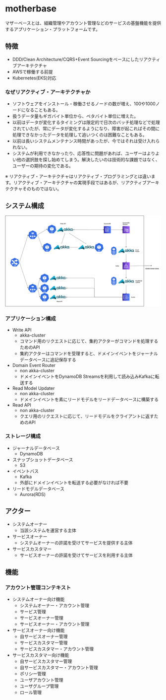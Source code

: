 # motherbase

マザーベースとは、組織管理やアカウント管理などのサービスの基盤機能を提供するアプリケーション・プラットフォームです。

## 特徴

- DDD/Clean Architecture/CQRS+Event Sourcingをベースにしたリアクティブアーキテクチャ
- AWSで稼働する前提
- Kubernetes(EKS)対応

### なぜリアクティブ・アーキテクチャか

- ソフトウェアをインストール・稼働させるノードの数が増え、100や1000ノードになることもある。
- 扱うデータ量もギガバイト単位から、ペタバイト単位に増えた。
- 以前はデータが変化するタイミングは限定的で日次のバッチ処理などで処理されていたが、常にデータが変化するようになり、障害が起こればその間に処理できなかったデータを処理して追いつくのは困難なこともある。
- 以前は長いシステムメンテナンス時間があったが、今ではそれは受け入れられない。
- システムが利用できなかったり、応答性に問題があれば、ユーザーはよりよい他の選択肢を探し始めてしまう。解決したいのは技術的な課題ではなく、ユーザーの期待の変化である。

※ リアクティブ・アーキテクチャはリアクティブ・プログラミングとは違います。リアクティブ・アーキテクチャの実現手段ではあるが、リアクティブアーキテクチャそのものではない。

## システム構成

![](backend/docs/system-layout.png)

### アプリケーション構成

- Write API
    - akka-cluster
    - コマンド用のリクエストに応じて、集約アクターがコマンドを処理するためのAPI
    - 集約アクターはコマンドを受理すると、ドメインイベントをジャーナルデータベースに追記保存する
- Domain Event Router
    - non akka-cluster
    - ドメインイベントをDynamoDB Streamsを利用して読み込みKafkaに転送する
- Read Model Updater
    - non akka-cluster
    - ドメインイベントを素にリードモデルをリードデータベースに構築する
- Read API
    - non akka-cluster
    - クエリ用のリクエストに応じて、リードモデルをクライアントに返すためのAPI

### ストレージ構成

- ジャーナルデータベース
    - DynamoDB
- スナップショットデータベース
    - S3
- イベントバス
    - Kafka
    - 外部にドメインイベントを転送する必要がなければ不要
- リードモデルデータベース
    - Aurora(RDS)

## アクター

- システムオーナー
    - 当該システムを運営する主体
- サービスオーナー
    - システムオーナーの許諾を受けてサービスを提供する主体
- サービスカスタマー
    - サービスオーナーの許諾を受けてサービスを利用する主体

## 機能

### アカウント管理コンテキスト

- システムオーナー向け機能
    - システムオーナー・アカウント管理
    - サービス管理
    - サービスオーナー管理
    - サービスオーナー・アカウント管理
- サービスオーナー向け機能
    - 自サービスオーナー管理
    - サービスカスタマー管理
    - サービスカスタマー・アカウント管理
- サービスカスタマー向け機能
    - 自サービスカスタマー管理
    - 自サービスカスタマー・アカウント管理
    - ポリシー管理
    - ユーザアカウント管理
    - ユーザグループ管理
    - ロール管理
